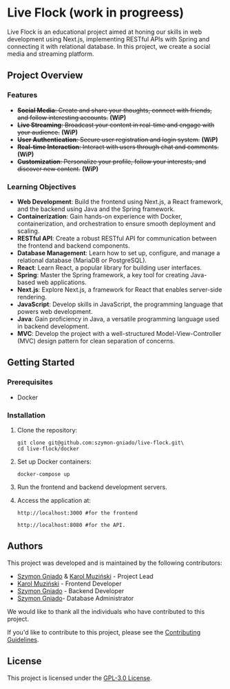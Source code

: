 # Live Flock (work in progreess)

Live Flock is an educational project aimed at honing our skills in web development using Next.js, implementing RESTful APIs with Spring and connecting it with relational database. In this project, we create a social media and streaming platform.

## Project Overview

### Features

- ~~**Social Media**: Create and share your thoughts, connect with friends, and follow interesting accounts.~~ **(WiP)**
- ~~**Live Streaming**: Broadcast your content in real-time and engage with your audience.~~ **(WiP)**
- ~~**User Authentication**: Secure user registration and login system.~~ **(WiP)**
- ~~**Real-time Interaction**: Interact with users through chat and comments.~~ **(WiP)**
- ~~**Customization**: Personalize your profile, follow your interests, and discover new content.~~ **(WiP)**

### Learning Objectives

- **Web Development**: Build the frontend using Next.js, a React framework, and the backend using Java and the Spring framework.
- **Containerization**: Gain hands-on experience with Docker, containerization, and orchestration to ensure smooth deployment and scaling.
- **RESTful API**: Create a robust RESTful API for communication between the frontend and backend components.
- **Database Management**: Learn how to set up, configure, and manage a relational database (MariaDB or PostgreSQL).
- **React**: Learn React, a popular library for building user interfaces.
- **Spring**: Master the Spring framework, a key tool for creating Java-based web applications.
- **Next.js**: Explore Next.js, a framework for React that enables server-side rendering.
- **JavaScript**: Develop skills in JavaScript, the programming language that powers web development.
- **Java**: Gain proficiency in Java, a versatile programming language used in backend development.
- **MVC**: Develop the project with a well-structured Model-View-Controller (MVC) design pattern for clean separation of concerns.

## Getting Started

### Prerequisites

- Docker

### Installation

1. Clone the repository:
   
   ```shell
   git clone git@github.com:szymon-gniado/live-flock.git\
   cd live-flock/docker
   
3. Set up Docker containers:
   
   ```shell
   docker-compose up
   
5. Run the frontend and backend development servers.
6. Access the application at:
   
   ```shell
   http://localhost:3000 #for the frontend
   ```

   ```shell
   http://localhost:8080 #for the API.

## Authors

This project was developed and is maintained by the following contributors:

- [Szymon Gniado](https://github.com/szymon-gnado) & [Karol Muziński](https://github.com/ViniestPlane76) - Project Lead
- [Karol Muziński](https://github.com/ViniestPlane76) - Frontend Developer
- [Szymon Gniado](https://github.com/szymon-gnado) - Backend Developer
- [Szymon Gniado](https://github.com/szymon-gnado)- Database Administrator

We would like to thank all the individuals who have contributed to this project.

If you'd like to contribute to this project, please see the [Contributing Guidelines](CONTRIBUTING.md).

## License
This project is licensed under the [GPL-3.0 License](https://www.gnu.org/licenses/gpl-3.0.en.html).
